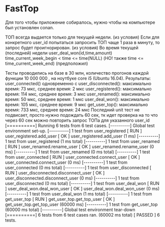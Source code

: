 # FastTop
Для того чтобы приложение собиралось, нужно чтобы на компьютере был установлен conan.

ТОП всегда выдается только для текущей недели. (из условия)
Если для конкретного user_id попытаться запросить ТОП чаще 1 раза в минуту, то запрос будет проигнорирован. (из условия)
Во время текущей (последней) недели user_deal_won(id,time,amount) time_current_week_begin < time <= time(NULL) (НО! также time <= time_current_week_end) (предположил)

Тесты проводились на базе в 30 млн, количество прогонов каждой функции 10 000 000 , на ноутбуке core i5 (Ubuntu 16.04). Результаты:
   user_connected() одновременно с user_disconnected(): максимально время: 73 мкс, среднее время: 2 мкс
   user_registered():  максимально время:  114 мкс, среднее время: 3 мкс
   user_renamed():  максимально время:  50 мкс, среднее время: 1 мкс
   user_deal_won():  максимально время:  105 мкс, среднее время: 9 мкс
   get_user_top():  максимально время:  733 мкс, среднее время: 24 мкс
   Последний unit тест не подвисает, просто нужно подождать 60 сек, тк идет проверка на то что через 60 сек можно повторить запрос ТОПа для указанного user_id
[==========] Running 6 tests from 6 test cases.
[----------] Global test environment set-up.
[----------] 1 test from user_registered
[ RUN      ] user_registered.add_user
[       OK ] user_registered.add_user (1 ms)
[----------] 1 test from user_registered (1 ms total)
[----------] 1 test from user_renamed
[ RUN      ] user_renamed.rename_user
[       OK ] user_renamed.rename_user (0 ms)
[----------] 1 test from user_renamed (0 ms total)
[----------] 1 test from user_connected
[ RUN      ] user_connected.connect_user
[       OK ] user_connected.connect_user (0 ms)
[----------] 1 test from user_connected (0 ms total)
[----------] 1 test from user_disconnected
[ RUN      ] user_disconnected.disconnect_user
[       OK ] user_disconnected.disconnect_user (0 ms)
[----------] 1 test from user_disconnected (0 ms total)
[----------] 1 test from user_deal_won
[ RUN      ] user_deal_won.deal_won_user
[       OK ] user_deal_won.deal_won_user (0 ms)
[----------] 1 test from user_deal_won (1 ms total)
[----------] 1 test from get_user_top
[ RUN      ] get_user_top.get_top_user
[       OK ] get_user_top.get_top_user (60000 ms)
[----------] 1 test from get_user_top (60000 ms total)
[----------] Global test environment tear-down
[==========] 6 tests from 6 test cases ran. (60002 ms total)
[  PASSED  ] 6 tests.
